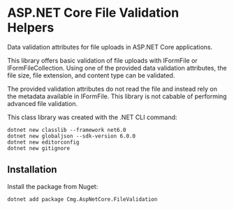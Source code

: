 # <span>ASP.</span>NET Core File Validation Helpers

Data validation attributes for file uploads in ASP.NET Core applications.

This library offers basic validation of file uploads with IFormFile or IFormFileCollection.
Using one of the provided data validation attributes, the file size, file extension, and content
type can be validated.

The provided validation attributes do not read the file and instead rely on the metadata available
in IFormFile. This library is not cabable of performing advanced file validation.

This class library was created with the .NET CLI command:

```
dotnet new classlib --framework net6.0
dotnet new globaljson --sdk-version 6.0.0
dotnet new editorconfig
dotnet new gitignore
```

## Installation

Install the package from Nuget:

```dotnet add package Cmg.AspNetCore.FileValidation```

